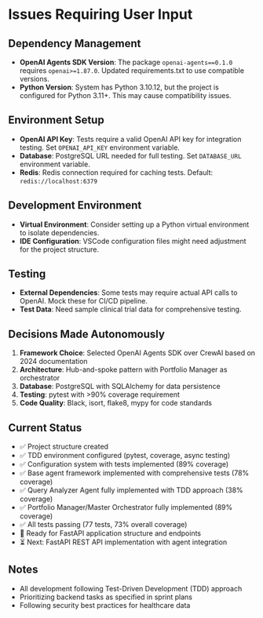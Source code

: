 # Issues Requiring User Input

## Dependency Management
- **OpenAI Agents SDK Version**: The package `openai-agents==0.1.0` requires `openai>=1.87.0`. Updated requirements.txt to use compatible versions.
- **Python Version**: System has Python 3.10.12, but the project is configured for Python 3.11+. This may cause compatibility issues.

## Environment Setup
- **OpenAI API Key**: Tests require a valid OpenAI API key for integration testing. Set `OPENAI_API_KEY` environment variable.
- **Database**: PostgreSQL URL needed for full testing. Set `DATABASE_URL` environment variable.
- **Redis**: Redis connection required for caching tests. Default: `redis://localhost:6379`

## Development Environment
- **Virtual Environment**: Consider setting up a Python virtual environment to isolate dependencies.
- **IDE Configuration**: VSCode configuration files might need adjustment for the project structure.

## Testing
- **External Dependencies**: Some tests may require actual API calls to OpenAI. Mock these for CI/CD pipeline.
- **Test Data**: Need sample clinical trial data for comprehensive testing.

## Decisions Made Autonomously
1. **Framework Choice**: Selected OpenAI Agents SDK over CrewAI based on 2024 documentation
2. **Architecture**: Hub-and-spoke pattern with Portfolio Manager as orchestrator
3. **Database**: PostgreSQL with SQLAlchemy for data persistence
4. **Testing**: pytest with >90% coverage requirement
5. **Code Quality**: Black, isort, flake8, mypy for code standards

## Current Status
- ✅ Project structure created
- ✅ TDD environment configured (pytest, coverage, async testing)
- ✅ Configuration system with tests implemented (89% coverage)
- ✅ Base agent framework implemented with comprehensive tests (78% coverage)
- ✅ Query Analyzer Agent fully implemented with TDD approach (38% coverage)
- ✅ Portfolio Manager/Master Orchestrator fully implemented (89% coverage)
- ✅ All tests passing (77 tests, 73% overall coverage)
- 🔄 Ready for FastAPI application structure and endpoints
- ⏳ Next: FastAPI REST API implementation with agent integration

## Notes
- All development following Test-Driven Development (TDD) approach
- Prioritizing backend tasks as specified in sprint plans
- Following security best practices for healthcare data